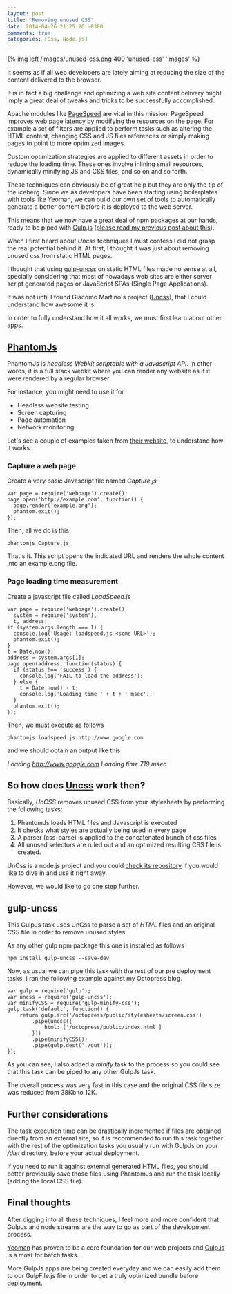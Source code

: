 ```yaml
---
layout: post
title: "Removing unused CSS"
date: 2014-04-26 21:25:26 -0300
comments: true
categories: [Css, Node.js]
---
```


{% img left /images/unused-css.png 400 'unused-css' 'images' %}

It seems as if all web developers are lately aiming at reducing the size of the content delivered to the browser.

It is in fact a big challenge and optimizing a web site content delivery might imply a great deal of tweaks and tricks to be successfully accomplished.

Apache modules like [PageSpeed](http://www.modpagespeed.com) are vital in this mission. PageSpeed improves web page latency by modifying the resources on the page. For example a set of filters are applied to perform tasks such as altering the HTML content, changing CSS and JS files references or simply making pages to point to more optimized images.

Custom optimization strategies are applied to different assets in order to reduce the loading time. These ones involve inlining small resources, dynamically minifying JS and CSS files, and so on and so forth.   

These techniques can obviously be of great help but they are only the tip of the iceberg. Since we as developers have been starting using boilerplates with tools like Yeoman, we can build our own set of tools to automatically generate a better content before it is deployed to the web server.

This means that we now have a great deal of [npm](https://www.npmjs.org/) packages at our hands, ready to be piped with [Gulp.js](http://gulpjs.com/) ([please read my previous post about this](http://warambil.com/blog/2014/04/20/it-is-all-about-streams/)).

When I first heard about *Uncss* techniques I must confess I did not grasp the real potential behind it. At first, I thought it was just about removing unused css from static HTML pages. 

I thought that using [gulp-uncss](https://github.com/ben-eb/gulp-uncss) on static HTML files made no sense at all, specially considering that most of nowadays web sites are either server script generated pages or JavaScript SPAs (Single Page Applications).

It was not until I found Giacomo Martino's project ([Uncss](https://github.com/giakki/uncss)), that I could understand how awesome it is.

In order to fully understand how it all works, we must first learn about other apps.

## [PhantomJs](http://phantomjs.org)

PhantomJs is *headless Webkit scriptable with a Javascript API*. 
In other words, it is a full stack webkit where you can render any website as if it were rendered by a regular browser. 

For instance, you might need to use it for

* Headless website testing
* Screen capturing
* Page automation
* Network monitoring

Let's see a couple of examples taken from [their website](http://phantomjs.org/quick-start.html), to understand how it works. 

### Capture a web page

Create a very basic Javascript file named *Capture.js* 

    var page = require('webpage').create();
    page.open('http://example.com', function() {
      page.render('example.png');
      phantom.exit();
    });        

Then, all we do is this 

    phantomjs Capture.js

That's it. This script opens the indicated URL and renders the whole content into an example.png file. 

### Page loading time measurement

Create a javascript file called *LoadSpeed.js*

    var page = require('webpage').create(),
      system = require('system'),
      t, address;
    if (system.args.length === 1) {
      console.log('Usage: loadspeed.js <some URL>');
      phantom.exit();
    }
    t = Date.now();
    address = system.args[1];
    page.open(address, function(status) {
      if (status !== 'success') {
        console.log('FAIL to load the address');
      } else {
        t = Date.now() - t;
        console.log('Loading time ' + t + ' msec');
      }
      phantom.exit();
    });

Then, we must execute as follows

    phantomjs loadspeed.js http://www.google.com

and we should obtain an output like this

*Loading http://www.google.com Loading time 719 msec*

## So how does [Uncss](https://github.com/giakki/uncss) work then?

Basically, *UnCSS* removes unused CSS from your stylesheets by performing the following tasks:

1. PhantomJs loads HTML files and Javascript is executed
2. It checks what styles are actually being used in every page
3. A parser (css-parse) is applied to the concatenated bunch of css files 
4. All unused selectors are ruled out and an optimized resulting CSS file is created.

UnCss is a node.js project and you could [check its repository](https://github.com/giakki/uncss) if you would like to dive in and use it right away. 

However, we would like to go one step further.

## gulp-uncss

This GulpJs task uses UnCss to parse a set of *HTML* files and an original *CSS* file in order to remove unused styles. 

As any other gulp npm package this one is installed as follows

    npm install gulp-uncss --save-dev

Now, as usual we can pipe this task with the rest of our pre deployment tasks. I ran the following example against my Octopress blog.

    var gulp = require('gulp');
    var uncss = require('gulp-uncss');
    var minifyCSS = require('gulp-minify-css');
    gulp.task('default', function() {
        return gulp.src('/octopress/public/stylesheets/screen.css')
            .pipe(uncss({
                html: ['/octopress/public/index.html']
            }))
            .pipe(minifyCSS())
            .pipe(gulp.dest('./out'));
    });

As you can see, I also added a *minify* task to the process so you could see that this task can be piped to any other GulpJs task.

The overall process was very fast in this case and the original CSS file size was reduced from 38Kb to 12K.

## Further considerations

The task execution time can be drastically incremented if files are obtained directly from an external site, so it is recommended to run this task together with the rest of the optimization tasks you usually run with GulpJs on your */dist* directory, before your actual deployment.

If you need to run it against external generated HTML files, you should better previously save those files using PhantomJs and run the task locally (adding the local CSS file).

## Final thoughts

After digging into all these techniques, I feel more and more confident that GulpJs and node streams are the way to go as part of the development process.

[Yeoman](http://yeoman.io/) has proven to be a core foundation for our web projects and [Gulp.js](http://gulpjs.com/) is a *must* for batch tasks.

More GulpJs apps are being created everyday and we can easily add them to our GulpFile.js file in order to get a truly optimized bundle before deployment.

